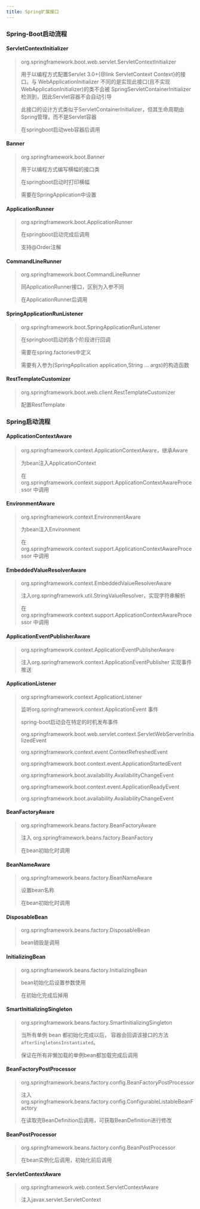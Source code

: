 ```yaml
---
title: Spring扩展接口
---
```


### Spring-Boot启动流程

#### ServletContextInitializer

> org.springframework.boot.web.servlet.ServletContextInitializer
>
> 用于以编程方式配置Servlet 3.0+{@link ServletContext Context}的接口。与 WebApplicationInitializer 不同的是实现此接口(且不实现 WebApplicationInitializer)的类不会被 SpringServletContainerInitializer 检测到，因此Servlet容器不会自动引导
>
> 此接口的设计方式类似于ServletContainerInitializer，但其生命周期由Spring管理，而不是Servlet容器
>
> 在springboot启动web容器后调用

#### Banner

> org.springframework.boot.Banner
>
> 用于以编程方式编写横幅的接口类
>
> 在springboot启动时打印横幅
>
> 需要在SpringApplication中设置

#### ApplicationRunner

> org.springframework.boot.ApplicationRunner
>
> 在springboot启动完成后调用
>
> 支持@Order注解

#### CommandLineRunner

> org.springframework.boot.CommandLineRunner
>
> 同ApplicationRunner接口，区别为入参不同
>
> 在ApplicationRunner后调用

#### SpringApplicationRunListener

> org.springframework.boot.SpringApplicationRunListener
>
> 在springboot启动的各个阶段进行回调
>
> 需要在spring.factories中定义
>
> 需要有入参为(SpringApplication application,String ... args)的构造函数

#### RestTemplateCustomizer

> org.springframework.boot.web.client.RestTemplateCustomizer
>
> 配置RestTemplate

### Spring启动流程

#### ApplicationContextAware

> org.springframework.context.ApplicationContextAware，继承Aware
>
> 为bean注入ApplicationContext
>
> 在org.springframework.context.support.ApplicationContextAwareProcessor 中调用

#### EnvironmentAware

> org.springframework.context.EnvironmentAware
>
> 为bean注入Environment
>
> 在org.springframework.context.support.ApplicationContextAwareProcessor 中调用

#### EmbeddedValueResolverAware

> org.springframework.context.EmbeddedValueResolverAware
>
> 注入org.springframework.util.StringValueResolver，实现字符串解析
>
> 在org.springframework.context.support.ApplicationContextAwareProcessor 中调用

#### ApplicationEventPublisherAware

> org.springframework.context.ApplicationEventPublisherAware
>
> 注入org.springframework.context.ApplicationEventPublisher 实现事件推送

#### ApplicationListener

> org.springframework.context.ApplicationListener
>
> 监听org.springframework.context.ApplicationEvent 事件
>
> spring-boot启动会在特定的时机发布事件
>
> org.springframework.boot.web.servlet.context.ServletWebServerInitializedEvent
>
> org.springframework.context.event.ContextRefreshedEvent
>
> org.springframework.boot.context.event.ApplicationStartedEvent
>
> org.springframework.boot.availability.AvailabilityChangeEvent
>
> org.springframework.boot.context.event.ApplicationReadyEvent
>
> org.springframework.boot.availability.AvailabilityChangeEvent

#### BeanFactoryAware

> org.springframework.beans.factory.BeanFactoryAware
>
> 注入 org.springframework.beans.factory.BeanFactory
>
> 在bean初始化时调用

#### BeanNameAware

> org.springframework.beans.factory.BeanNameAware
>
> 设置bean名称
>
> 在bean初始化时调用

#### DisposableBean

> org.springframework.beans.factory.DisposableBean
>
> bean销毁是调用

#### InitializingBean

> org.springframework.beans.factory.InitializingBean
>
> bean初始化后设置参数使用
>
> 在初始化完成后掉用

#### SmartInitializingSingleton

> org.springframework.beans.factory.SmartInitializingSingleton
>
> 当所有单例 bean 都初始化完成以后， 容器会回调该接口的方法 `afterSingletonsInstantiated`。
>
> 保证在所有非懒加载的单例bean都加载完成后调用

#### BeanFactoryPostProcessor

> org.springframework.beans.factory.config.BeanFactoryPostProcessor
>
> 注入org.springframework.beans.factory.config.ConfigurableListableBeanFactory
>
> 在读取完BeanDefinition后调用，可获取BeanDefinition进行修改

#### BeanPostProcessor

> org.springframework.beans.factory.config.BeanPostProcessor
>
> 在bean实例化后调用，初始化前后调用

#### ServletContextAware

> org.springframework.web.context.ServletContextAware
>
> 注入javax.servlet.ServletContext